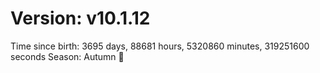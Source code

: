 # Version: v10.1.12
Time since birth: 3695 days, 88681 hours, 5320860 minutes, 319251600 seconds
Season: Autumn 🍁
